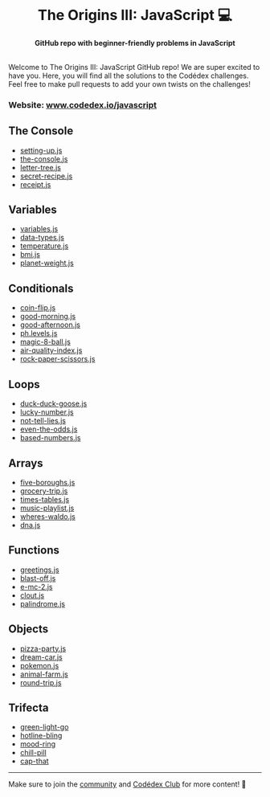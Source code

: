 <div align="center">
  <br>
  <h1>The Origins III: JavaScript 💻</h1>
  <strong>GitHub repo with beginner-friendly problems in JavaScript</strong>
</div>
<br>

Welcome to The Origins III: JavaScript GitHub repo! We are super excited to have you. Here, you will find all the solutions to the Codédex challenges. Feel free to make pull requests to add your own twists on the challenges!

### Website: www.codedex.io/javascript

## The Console

- [setting-up.js](./1-the-console/01-setting-up.js)
- [the-console.js](./1-the-console/02-the-console.js)
- [letter-tree.js](./1-the-console/03-letter-tree.js)
- [secret-recipe.js](./1-the-console/04-secret-recipe.js)
- [receipt.js](./1-the-console/05-receipt.js)

## Variables

- [variables.js](./2-variables/06-variables.js)
- [data-types.js](./2-variables/07-data-types.js)
- [temperature.js](./2-variables/08-temperature.js)
- [bmi.js](./2-variables/09-bmi.js)
- [planet-weight.js](./2-variables/10-planet-weight.js)

## Conditionals

- [coin-flip.js](./3-conditionals/11-coin-flip.js)
- [good-morning.js](./3-conditionals/12-good-morning.js)
- [good-afternoon.js](./3-conditionals/13-good-afternoon.js)
- [ph.levels.js](./3-conditionals/14-ph-levels.js)
- [magic-8-ball.js](./3-conditionals/15-magic-8-ball.js)
- [air-quality-index.js](./3-conditionals/16-air-quality-index.js)
- [rock-paper-scissors.js](./3-conditionals/17-rock-paper-scissors.js)

## Loops

- [duck-duck-goose.js](./4-loops/18-duck-duck-goose.js)
- [lucky-number.js](./4-loops/19-lucky-number.js)
- [not-tell-lies.js](./4-loops/20-not-tell-lies.js)
- [even-the-odds.js](./4-loops/21-even-the-odds.js)
- [based-numbers.js](./4-loops/22-based-numbers.js)

## Arrays

- [five-boroughs.js](./5-arrays/23-five-boroughs.js)
- [grocery-trip.js](./5-arrays/24-grocery-trip.js)
- [times-tables.js](./5-arrays/25-times-tables.js)
- [music-playlist.js](./5-arrays/26-music-playlist.js)
- [wheres-waldo.js](./5-arrays/27-wheres-waldo.js)
- [dna.js](./5-arrays/28-dna.js)

## Functions

- [greetings.js](./6-functions/29-greetings.js)
- [blast-off.js](./6-functions/30-blast-off.js)
- [e-mc-2.js](./6-functions/31-e-mc-2.js)
- [clout.js](./6-functions/32-clout.js)
- [palindrome.js](./6-functions/33-palindrome.js)

## Objects

- [pizza-party.js](./7-objects/34-pizza-party.js)
- [dream-car.js](./7-objects/35-dream-car.js)
- [pokemon.js](./7-objects/36-pokemon.js)
- [animal-farm.js](./7-objects/37-animal-farm.js)
- [round-trip.js](./7-objects/38-round-trip.js)

## Trifecta

- [green-light-go](./8-trifecta/39-green-light-go)
- [hotline-bling](./8-trifecta/41-hotline-bling)
- [mood-ring](./8-trifecta/42-mood-ring)
- [chill-pill](./8-trifecta/43-chill-pill)
- [cap-that](./8-trifecta/44-cap-that)

---

Make sure to join the [community](https://www.codedex.io/community) and [Codédex Club](https://www.codedex.io/pricing) for more content! 💖
